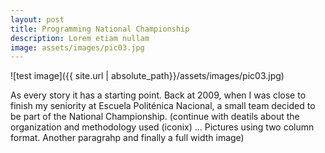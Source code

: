 ```yaml
---
layout: post
title: Programming National Championship
description: Lorem etiam nullam
image: assets/images/pic03.jpg
---
```


![test image]({{ site.url | absolute_path}}/assets/images/pic03.jpg)

<p>As every story it has a starting point. Back at 2009, when I was close to finish my seniority at Escuela Politénica Nacional, a small team decided to be part of the National Championship.
(continue with deatils about the organization and methodology used (iconix) ... Pictures using two column format. Another paragrahp and finally a full width image)
